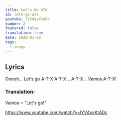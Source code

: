 ```yaml
---
title: Let's Go ATX
id: lets-go-atx
youtube: lYV4svKtADc
number: 2
featured: false
translation: true
date: 2020-01-02
tags:
  - songs
---
```


## Lyrics
Ooooh...
Let’s go A-T-X
A-T-X... A-T-X...
Vamos A-T-X!

### Translation:
Vamos = "Let's go!"

https://www.youtube.com/watch?v=lYV4svKtADc